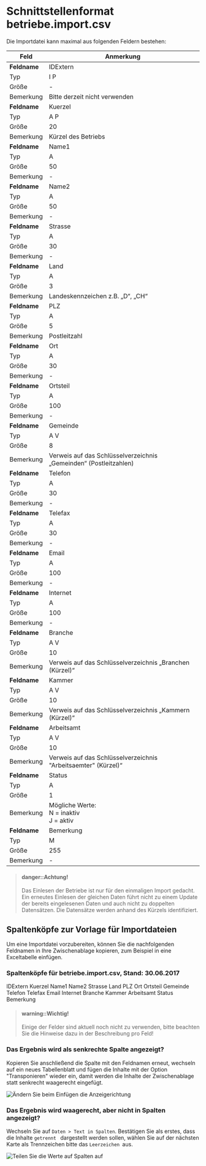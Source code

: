
# Schnittstellenformat betriebe.import.csv


Die Importdatei kann maximal aus folgenden Feldern bestehen:


Feld|Anmerkung
---|---
**Feldname**|	 IDExtern 
Typ|	 I P 
Größe|	- 
Bemerkung|	 Bitte derzeit nicht verwenden 
**Feldname**|	 Kuerzel
Typ|	 A P 
Größe|	20
Bemerkung|	 Kürzel des Betriebs 
**Feldname**|	 Name1 
Typ|	 A 
Größe|	50
Bemerkung|	- 
**Feldname**|	 Name2 
Typ|	 A 
Größe|	50
Bemerkung|	- 
**Feldname**|	 Strasse 
Typ|	 A 
Größe|	30
Bemerkung|	- 
**Feldname**|	 Land 
Typ|	 A 
Größe|	3
Bemerkung|	 Landeskennzeichen z.B. „D“, „CH“ 
**Feldname**|	 PLZ 
Typ|	 A 
Größe|	5
Bemerkung|	 Postleitzahl 
**Feldname**|	 Ort 
Typ|	 A 
Größe|	30
Bemerkung|	- 
**Feldname**|	 Ortsteil 
Typ|	 A 
Größe|	100
Bemerkung|	- 
**Feldname**|	 Gemeinde 
Typ|	 A V 
Größe|	8
Bemerkung|	Verweis auf das Schlüsselverzeichnis „Gemeinden“ (Postleitzahlen) 
**Feldname**|	 Telefon 
Typ|	 A 
Größe|	30
Bemerkung|	- 
**Feldname**|	 Telefax 
Typ|	 A 
Größe|	30
Bemerkung|	- 
**Feldname**|	 Email 
Typ|	 A 
Größe|	100
Bemerkung|	- 
**Feldname**|	 Internet 
Typ|	 A 
Größe|	100
Bemerkung|	- 
**Feldname**|	 Branche 
Typ|	 A V 
Größe|	10
Bemerkung|	Verweis auf das Schlüsselverzeichnis „Branchen (Kürzel)“
**Feldname**|	 Kammer 
Typ|	 A V 
Größe|	10
Bemerkung|	Verweis auf das Schlüsselverzeichnis „Kammern (Kürzel)“
**Feldname**|	 Arbeitsamt 
Typ|	 A V 
Größe|	10
Bemerkung|	Verweis auf das Schlüsselverzeichnis "Arbeitsaemter" (Kürzel)“
**Feldname**|	 Status 
Typ|	 A 
Größe|	1
Bemerkung|	Mögliche Werte:<br/>N = inaktiv<br/>J = aktiv
**Feldname**|	Bemerkung
Typ|	 M 
Größe|	255
Bemerkung|	-



> #### danger::Achtung!
>
> Das Einlesen der Betriebe ist nur für den einmaligen Import gedacht. Ein erneutes Einlesen der gleichen Daten führt nicht zu einem Update der bereits eingelesenen Daten und auch nicht zu doppelten Datensätzen. Die Datensätze werden anhand des Kürzels identifiziert.


## Spaltenköpfe zur Vorlage für Importdateien

Um eine Importdatei vorzubereiten, können Sie die nachfolgenden Feldnamen in Ihre Zwischenablage kopieren, zum Beispiel in eine Exceltabelle einfügen. 

### Spaltenköpfe für betriebe.import.csv, Stand: 30.06.2017





 IDExtern 
 Kuerzel
 Name1 
 Name2 
 Strasse 
 Land 
 PLZ 
 Ort 
 Ortsteil 
 Gemeinde 
 Telefon 
 Telefax 
 Email 
 Internet 
 Branche 
 Kammer 
 Arbeitsamt 
 Status 
Bemerkung


> #### warning::Wichtig!
>
> Einige der Felder sind aktuell noch nicht zu verwenden, bitte beachten Sie die Hinweise dazu in der Beschreibung pro Feld!








### Das Ergebnis wird als senkrechte Spalte angezeigt?

Kopieren Sie anschließend die Spalte mit den Feldnamen erneut, wechseln auf ein neues Tabellenblatt und fügen die Inhalte mit der Option "Transponieren" wieder ein, damit werden die Inhalte der Zwischenablage statt senkrecht waagerecht eingefügt.

![Ändern Sie beim Einfügen die Anzeigerichtung](/MagImp/import01.png)

### Das Ergebnis wird waagerecht, aber nicht in Spalten angezeigt?

Wechseln Sie auf `Daten > Text in Spalten`. Bestätigen Sie als erstes, dass die Inhalte `getrennt ` dargestellt werden sollen, wählen Sie auf der nächsten Karte als Trennzeichen bitte das ``Leerzeichen ``aus.

![Teilen Sie die Werte auf Spalten auf](/MagImp/import02.png)




